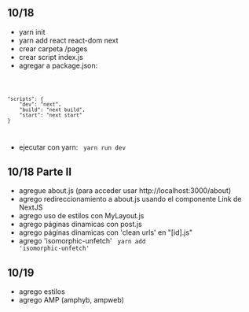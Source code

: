 ## 10/18
- yarn init
- yarn add react react-dom next
- crear carpeta /pages
- crear script index.js
- agregar a package.json:

<code>

    "scripts": {
        "dev": "next",
        "build": "next build",
        "start": "next start"
    }
</code>

- ejecutar con yarn: <code> yarn run dev </code>

## 10/18 Parte II
- agregue about.js (para acceder usar http://localhost:3000/about)
- agrego redireccionamiento a about.js usando el componente Link de NextJS
- agrego uso de estilos con MyLayout.js
- agrego páginas dinamicas con post.js 
- agrego páginas dinamicas con 'clean urls' en "[id].js"
- agrego 'isomorphic-unfetch' <code> yarn add 'isomorphic-unfetch'</code>

## 10/19
- agrego estilos
- agrego AMP (amphyb, ampweb)